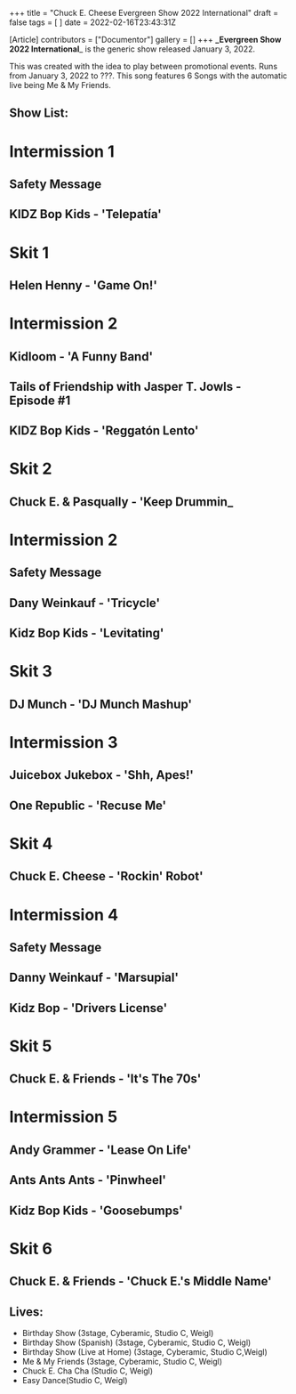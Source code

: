 +++
title = "Chuck E. Cheese Evergreen Show 2022 International"
draft = false
tags = [ ]
date = 2022-02-16T23:43:31Z

[Article]
contributors = ["Documentor"]
gallery = []
+++
**_Evergreen Show 2022 International**_ is the generic show released January 3, 2022.

This was created with the idea to play between promotional events. Runs from January 3, 2022 to ???. This song features 6 Songs with the automatic live being Me & My Friends.

## Show List: ##

# **Intermission 1** 
## Safety Message
## KIDZ Bop Kids - 'Telepatía'
# **Skit 1** 
## Helen Henny - 'Game On!'
# **Intermission 2** 
## Kidloom - 'A Funny Band'
## Tails of Friendship with Jasper T. Jowls - Episode #1
## KIDZ Bop Kids - 'Reggatón Lento'
# **Skit 2** 
## Chuck E. & Pasqually - 'Keep Drummin_
# **Intermission 2** 
## Safety Message
## Dany Weinkauf - 'Tricycle'
## Kidz Bop Kids - 'Levitating'
# **Skit 3**
## DJ Munch - 'DJ Munch Mashup'
# **Intermission 3**
## Juicebox Jukebox - 'Shh, Apes!'
## One Republic - 'Recuse Me'
# **Skit 4**
## Chuck E. Cheese - 'Rockin' Robot'
# **Intermission 4** 
## Safety Message
## Danny Weinkauf - 'Marsupial'
## Kidz Bop - 'Drivers License'
# **Skit 5** 
## Chuck E. & Friends - 'It's The 70s'
# **Intermission 5** 
## Andy Grammer - 'Lease On Life'
## Ants Ants Ants - 'Pinwheel'
## Kidz Bop Kids - 'Goosebumps'
# **Skit 6**
## Chuck E. & Friends - 'Chuck E.'s Middle Name'

## Lives: ##

* Birthday Show (3stage, Cyberamic, Studio C, Weigl)
* Birthday Show (Spanish) (3stage, Cyberamic, Studio C, Weigl)
* Birthday Show (Live at Home) (3stage, Cyberamic, Studio C,Weigl)
* Me & My Friends  (3stage, Cyberamic, Studio C, Weigl)
* Chuck E. Cha Cha  (Studio C, Weigl)
* Easy Dance(Studio C, Weigl)